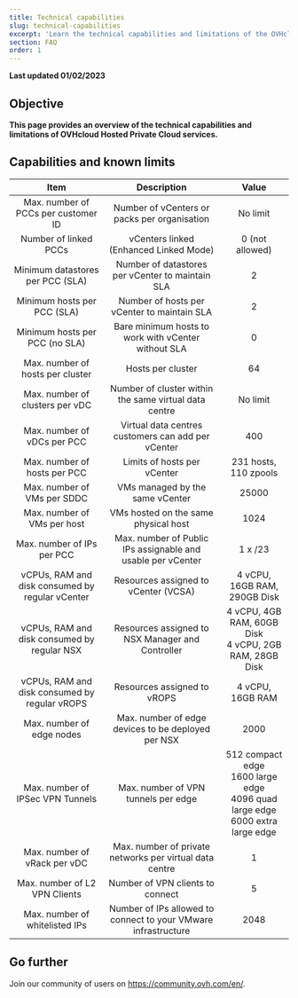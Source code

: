 ```yaml
---
title: Technical capabilities
slug: technical-capabilities
excerpt: 'Learn the technical capabilities and limitations of the OVHcloud Hosted Private Cloud'
section: FAQ
order: 1
---
```


**Last updated 01/02/2023**

## Objective

**This page provides an overview of the technical capabilities and limitations of OVHcloud Hosted Private Cloud services.**

## Capabilities and known limits


| Item | Description | Value |
|:-----:|:-----:|:----------:|
| Max. number of PCCs per customer ID | Number of vCenters or packs per organisation | No limit |
| Number of linked PCCs | vCenters linked (Enhanced Linked Mode) | 0 (not allowed) |
| Minimum datastores per PCC (SLA) | Number of datastores per vCenter to maintain SLA | 2 |
| Minimum hosts per PCC (SLA) | Number of hosts per vCenter to maintain SLA | 2 |
| Minimum hosts per PCC (no SLA) | Bare minimum hosts to work with vCenter without SLA | 0 |
| Max. number of hosts per cluster | Hosts per cluster | 64 |
| Max. number of clusters per vDC | Number of cluster within the same virtual data centre | No limit |
| Max. number of vDCs per PCC | Virtual data centres customers can add per vCenter | 400 |
| Max. number of hosts per PCC | Limits of hosts per vCenter |  231 hosts, 110 zpools |
| Max. number of VMs per SDDC | VMs managed by the same vCenter | 25000 |
| Max. number of VMs per host | VMs hosted on the same physical host | 1024 |
| Max. number of IPs per PCC |  Max. number of Public IPs assignable and usable per vCenter | 1 x /23 |
| vCPUs, RAM and disk consumed by regular vCenter | Resources assigned to vCenter (VCSA) | 4 vCPU, 16GB RAM, 290GB Disk |
| vCPUs, RAM and disk consumed by regular NSX |  Resources assigned to NSX Manager and Controller | 4 vCPU, 4GB RAM, 60GB Disk<br>4 vCPU, 2GB RAM, 28GB Disk |
| vCPUs, RAM and disk consumed by regular vROPS | Resources assigned to vROPS | 4 vCPU, 16GB RAM |
| Max. number of edge nodes | Max. number of edge devices to be deployed per NSX | 2000 |
| Max. number of IPSec VPN Tunnels | Max. number of VPN tunnels per edge | 512 compact edge<br>1600 large edge<br>4096 quad large edge<br>6000 extra large edge |
| Max. number of vRack per vDC | Max. number of private networks per virtual data centre | 1 |
| Max. number of L2 VPN Clients | Number of VPN clients to connect | 5 |
| Max. number of whitelisted IPs | Number of IPs allowed to connect to your VMware infrastructure | 2048 |

## Go further

Join our community of users on <https://community.ovh.com/en/>.
